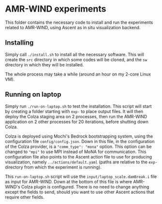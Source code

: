 # AMR-WIND experiments

This folder contains the necessary code to install and
run the experiments related to AMR-WIND, using Ascent
as in situ visualization backend.

## Installing

Simply call `./install.sh` to install all the necessary
software. This will create the `src` directory in which
some codes will be cloned, and the `sw` directory in which
they will be installed.

The whole process may take a while (around an hour on my
2-core Linux VM).

## Running on laptop

Simply run `./run-on-laptop.sh` to test the installation.
This script will start by creating a folder starting with `exp-`
to place output files. It will then deploy the Colza staging
area on 2 processes, then run the AMR-WIND application on 2
other processes for 20 iterations, before shutting down Colza.

Colza is deployed using Mochi's Bedrock bootstrapping system,
using the configuration file `config/config.json`. Down in this
file, in the configuration of the Colza provider, is a
`"comm_type": "mona"` option. This option can be changed to
`"mpi"` to use MPI instead of MoNA for communication. This
configuration file also points to the Ascent action file to
use for producing visualization, namely `../actions/default.yaml`
(paths are relative to the `exp-` directory from which the
 experiment is running).

This `run-on-laptop.sh` script will use the `input/laptop_scale.damBreak.i`
file as input for AMR-WIND. Down at the bottom of this file is where
AMR-WIND's Colza plugin is configured. There is no need to change anything
except the fields to send, should you want to use other Ascent actions
that require other fields.
